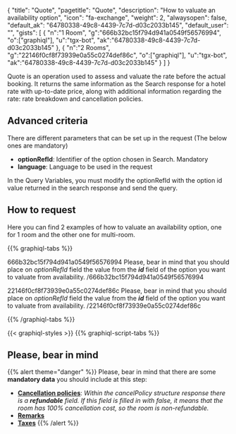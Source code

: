 {
"title": "Quote",
"pagetitle": "Quote",
"description": "How to valuate an availability option",
"icon": "fa-exchange",
"weight": 2,
"alwaysopen": false,
"default_ak": "64780338-49c8-4439-7c7d-d03c2033b145",
"default_user": "",
"gists": [
    {
        "n":"1 Room",
        "g":"666b32bc15f794d941a0549f56576994",
        "o":["graphiql"],
        "u":"tgx-bot",
        "ak":"64780338-49c8-4439-7c7d-d03c2033b145"
    }, 
    {
        "n":"2 Rooms",
        "g":"22146f0cf8f73939e0a55c0274def86c",
        "o":["graphiql"],
        "u":"tgx-bot",
        "ak":"64780338-49c8-4439-7c7d-d03c2033b145"
    }
        ]
}

Quote is an operation used to assess and valuate the rate before the actual booking. It returns the same information as the Search response for a hotel rate with up-to-date price, along with additional information regarding the rate: rate breakdown and cancellation policies.

## Advanced criteria
There are different parameters that can be set up in the request (The below ones are mandatory)

- **optionRefId**: Identifier of the option chosen in Search. Mandatory
- **language**: Language to be used in the request

In the Query Variables, you must modify the optionRefId with the option id value returned in the search response and send the query.

## How to request 
Here you can find 2 examples of how to valuate an availability option, one for 1 room and the other one for multi-room. </br>

{{% graphiql-tabs %}}

666b32bc15f794d941a0549f56576994
Please, bear in mind that you should place on _optionRefId_ field the value from the **_id_** field of the option you want to valuate from availability.
/666b32bc15f794d941a0549f56576994

22146f0cf8f73939e0a55c0274def86c
Please, bear in mind that you should place on _optionRefId_ field the value from the **_id_** field of the option you want to valuate from availability.
/22146f0cf8f73939e0a55c0274def86c

{{% /graphiql-tabs %}}

{{< graphiql-styles >}}
{{% graphiql-script-tabs %}}

## Please, bear in mind

{{% alert theme="danger" %}}
Please, bear in mind that there are some **mandatory data** you should include at this step:

-  <u>__Cancellation policies__</u>: _Within the cancelPolicy structure response there is a **refundable** field. If this field is filled in with false, it means that the room has 100% cancellation cost, so the room is non-refundable._
-  <u>__Remarks__</u>
-  <u>__Taxes__</u>
{{% /alert %}}
